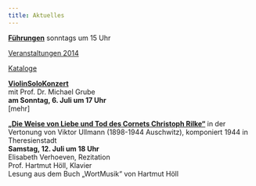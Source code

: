 ```yaml
---
title: Aktuelles
---
```


[**Führungen**](/fuehrungen/) sonntags um 15 Uhr

[Veranstaltungen 2014](/veranstaltungen/2014/)
    
[Kataloge](/foerderkreis/kataloge/)
 
[**ViolinSoloKonzert**](/veranstaltungen/2014/grube/)   
mit Prof. Dr. Michael Grube   
**am Sonntag, 6. Juli um 17 Uhr**  
[mehr]

[**„Die Weise von Liebe und Tod des Cornets Christoph Rilke“**](/veranstaltungen/2014/rilke.ullmann/) in der Vertonung von Viktor Ullmann (1898-1944 Auschwitz), komponiert 1944 in Theresienstadt    
**Samstag, 12. Juli um 18 Uhr**    
Elisabeth Verhoeven, Rezitation   
Prof. Hartmut Höll, Klavier   
Lesung aus dem Buch „WortMusik“ von Hartmut Höll